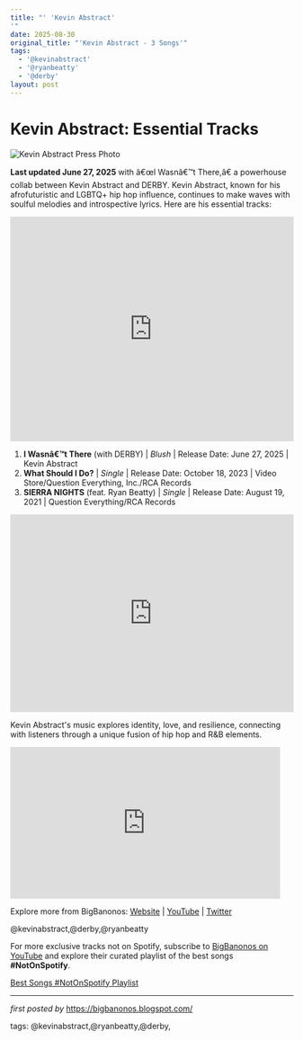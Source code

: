 ```yaml
---
title: "' 'Kevin Abstract'
'"
date: 2025-08-30
original_title: "'Kevin Abstract - 3 Songs'"
tags:
  - '@kevinabstract'
  - '@ryanbeatty'
  - '@derby'
layout: post
---
```

<h1>Kevin Abstract: Essential Tracks</h1> <img src="https://images.squarespace-cdn.com/content/v1/5c475f7136099bab807042c6/1556747837812-9Q62RU0EY7YS1SUYTB6Q/Kevin+Abstract+3.jpg" alt="Kevin Abstract Press Photo"> <p><strong>Last updated June 27, 2025</strong> with â€œI Wasnâ€™t There,â€ a powerhouse collab between Kevin Abstract and DERBY. Kevin Abstract, known for his afrofuturistic and LGBTQ+ hip hop influence, continues to make waves with soulful melodies and introspective lyrics. Here are his essential tracks:</p> <!-- Featured 2025 Video -->
<div> <iframe width="100%" height="400" src="https://www.youtube.com/embed/Z9JpjJDYaC4" title="Kevin Abstract, DERBY - I Wasnâ€™t There (Official Video)" frameborder="0" allow="accelerometer; autoplay; clipboard-write; encrypted-media; gyroscope; picture-in-picture; web-share" allowfullscreen></iframe>
</div> <ol> <li><strong>I Wasnâ€™t There</strong> (with DERBY) | <em>Blush</em> | Release Date: June 27, 2025 | Kevin Abstract</li> <li><strong>What Should I Do?</strong> | <em>Single</em> | Release Date: October 18, 2023 | Video Store/Question Everything, Inc./RCA Records</li> <li><strong>SIERRA NIGHTS</strong> (feat. Ryan Beatty) | <em>Single</em> | Release Date: August 19, 2021 | Question Everything/RCA Records</li>
</ol> <div> <iframe src="https://open.spotify.com/embed/playlist/6yTFVQZ0smTeffDt54yfM9?utm_source=generator" width="100%" height="352" frameBorder="0" allowfullscreen="" allow="autoplay; clipboard-write; encrypted-media; fullscreen; picture-in-picture" loading="lazy"></iframe>
</div> <p>Kevin Abstract's music explores identity, love, and resilience, connecting with listeners through a unique fusion of hip hop and R&B elements.</p> <iframe frameborder="0" height="270" src="https://youtube.com/embed/fOXHhLmx9p0" width="480"></iframe> <div> <p>Explore more from BigBanonos: <a href="https://bigbanonos.blogspot.com/">Website</a> | <a href="https://www.youtube.com/@BigBanonos">YouTube</a> | <a href="https://x.com/bigbanonos">Twitter</a></p>
</div> <!-- Tags -->
<p>@kevinabstract,@derby,@ryanbeatty</p>


<!--Subscribe and Playlist Links-->
<div>
    <p>For more exclusive tracks not on Spotify, subscribe to <a href="https://www.youtube.com/@BigBanonos" target="_blank">BigBanonos on YouTube</a> and explore their curated playlist of the best songs <strong>#NotOnSpotify</strong>.</p>
    <p><a href="https://www.youtube.com/playlist?list=PLtuNtuTatqI0kFahUCbtbfenC_ET5O_tr" target="_blank">Best Songs #NotOnSpotify Playlist<br /></a></p></div>

<hr />

<p><em>first posted by</em> <a href="https://bigbanonos.blogspot.com/" rel="noopener" target="_new">https://bigbanonos.blogspot.com/</a></p>

<p>tags: @kevinabstract,@ryanbeatty,@derby,</p>
